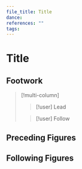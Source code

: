 ```yaml
---
file_title: Title
dance: 
references: ""
tags:
---
```


# Title

## Footwork

> [!multi-column] 
> 
> > [!user] Lead
>
>
> > [!user] Follow
> 
> 


## Preceding Figures

## Following Figures